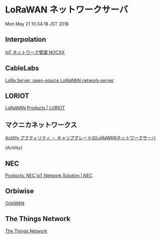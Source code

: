 LoRaWAN ネットワークサーバ
=========================

Mon May 21 10:34:18 JST 2018

## Interpolation

[IoT ネットワーク管理 NOCXX](https://www.inter-polation.com/ja/solutions/iot-network-management-jp/)

## CableLabs

[LoRa Server, open-source LoRaWAN network-server](https://www.loraserver.io/)

## LORIOT

[LoRaWAN Products | LORIOT](https://www.loriot.io/pricing.html#network-server)

## マクニカネットワークス

[Actility アクティリティ － キャリアグレードのLoRaWANネットワークサーバ](https://www.macnica.net/actility/)

(Actility)

## NEC

[Products: NEC IoT Network Solution | NEC](https://www.nec.com/en/global/solutions/tcs/iot-network-solution/products.html#LoRaWAN)

## Orbiwise

[OrbiWAN](https://www.orbiwise.com/solutions/orbiwan)

## The Things Network

[The Things Network](https://console.thethingsnetwork.org/)


